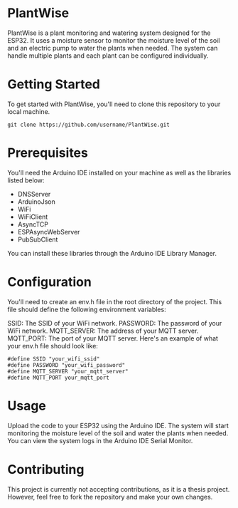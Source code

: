 # PlantWise
PlantWise is a plant monitoring and watering system designed for the ESP32. It uses a moisture sensor to monitor the moisture level of the soil and an electric pump to water the plants when needed. The system can handle multiple plants and each plant can be configured individually.

# Getting Started
To get started with PlantWise, you'll need to clone this repository to your local machine.

`git clone https://github.com/username/PlantWise.git`

# Prerequisites
You'll need the Arduino IDE installed on your machine as well as the libraries listed below:

- DNSServer
- ArduinoJson
- WiFi
- WiFiClient
- AsyncTCP
- ESPAsyncWebServer
- PubSubClient

You can install these libraries through the Arduino IDE Library Manager.

# Configuration
You'll need to create an env.h file in the root directory of the project. This file should define the following environment variables:

SSID: The SSID of your WiFi network.
PASSWORD: The password of your WiFi network.
MQTT_SERVER: The address of your MQTT server.
MQTT_PORT: The port of your MQTT server.
Here's an example of what your env.h file should look like:
```
#define SSID "your_wifi_ssid"
#define PASSWORD "your_wifi_password"
#define MQTT_SERVER "your_mqtt_server"
#define MQTT_PORT your_mqtt_port
```
# Usage
Upload the code to your ESP32 using the Arduino IDE. The system will start monitoring the moisture level of the soil and water the plants when needed. You can view the system logs in the Arduino IDE Serial Monitor.

# Contributing
This project is currently not accepting contributions, as it is a thesis project. However, feel free to fork the repository and make your own changes.